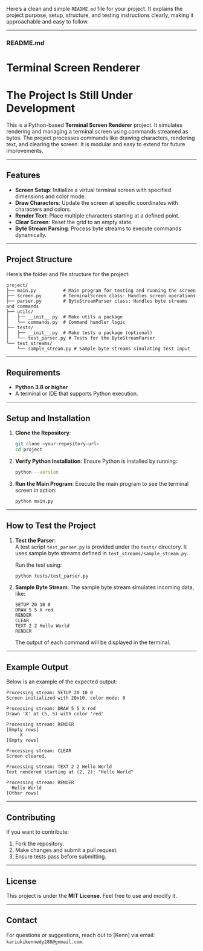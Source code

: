 Here’s a clean and simple `README.md` file for your project. It explains the project purpose, setup, structure, and testing instructions clearly, making it approachable and easy to follow.

---

### **README.md**

# Terminal Screen Renderer
# The Project Is Still Under Development

This is a Python-based **Terminal Screen Renderer** project. It simulates rendering and managing a terminal screen using commands streamed as bytes. The project processes commands like drawing characters, rendering text, and clearing the screen. It is modular and easy to extend for future improvements.

---

## Features

- **Screen Setup**: Initialize a virtual terminal screen with specified dimensions and color mode.  
- **Draw Characters**: Update the screen at specific coordinates with characters and colors.  
- **Render Text**: Place multiple characters starting at a defined point.  
- **Clear Screen**: Reset the grid to an empty state.  
- **Byte Stream Parsing**: Process byte streams to execute commands dynamically.

---

## Project Structure

Here’s the folder and file structure for the project:

```
project/
├── main.py          # Main program for testing and running the screen
├── screen.py        # TerminalScreen class: Handles screen operations
├── parser.py        # ByteStreamParser class: Handles byte streams and commands
├── utils/           
│   ├── __init__.py  # Make utils a package
│   └── commands.py  # Command handler logic
├── tests/           
│   ├── __init__.py  # Make tests a package (optional)
│   └── test_parser.py # Tests for the ByteStreamParser
└── test_streams/    
    └── sample_stream.py # Sample byte streams simulating test input
```

---

## Requirements

- **Python 3.8 or higher**  
- A terminal or IDE that supports Python execution.

---

## Setup and Installation

1. **Clone the Repository**:
   ```bash
   git clone <your-repository-url>
   cd project
   ```

2. **Verify Python Installation**:
   Ensure Python is installed by running:
   ```bash
   python --version
   ```

3. **Run the Main Program**:
   Execute the main program to see the terminal screen in action:
   ```bash
   python main.py
   ```

---

## How to Test the Project

1. **Test the Parser**:  
   A test script `test_parser.py` is provided under the `tests/` directory. It uses sample byte streams defined in `test_streams/sample_stream.py`.

   Run the test using:
   ```bash
   python tests/test_parser.py
   ```

2. **Sample Byte Stream**:
   The sample byte stream simulates incoming data, like:
   ```
   SETUP 20 10 0
   DRAW 5 5 X red
   RENDER
   CLEAR
   TEXT 2 2 Hello World
   RENDER
   ```

   The output of each command will be displayed in the terminal.

---

## Example Output

Below is an example of the expected output:

```
Processing stream: SETUP 20 10 0
Screen initialized with 20x10, color mode: 0

Processing stream: DRAW 5 5 X red
Drawn 'X' at (5, 5) with color 'red'

Processing stream: RENDER
[Empty rows]
     X
[Empty rows]

Processing stream: CLEAR
Screen cleared.

Processing stream: TEXT 2 2 Hello World
Text rendered starting at (2, 2): "Hello World"

Processing stream: RENDER
  Hello World
[Other rows]
```

---

## Contributing

If you want to contribute:
1. Fork the repository.  
2. Make changes and submit a pull request.  
3. Ensure tests pass before submitting.

---

## License

This project is under the **MIT License**. Feel free to use and modify it.

---

## Contact

For questions or suggestions, reach out to [Kenn] via email: `kariukikennedy288@gnmail.com`.